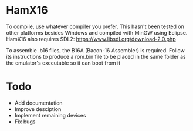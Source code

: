 # HamX16
To compile, use whatever compiler you prefer. This hasn't been tested on other platforms besides Windows and compiled with MinGW using Eclipse. HamX16 also requires SDL2: https://www.libsdl.org/download-2.0.php

To assemble .b16 files, the B16A (Bacon-16 Assembler) is required. Follow its instructions to produce a rom.bin file to be placed in the same folder as the emulator's executable so it can boot from it

# Todo
 - Add documentation
 - Improve desciption
 - Implement remaining devices
 - Fix bugs
